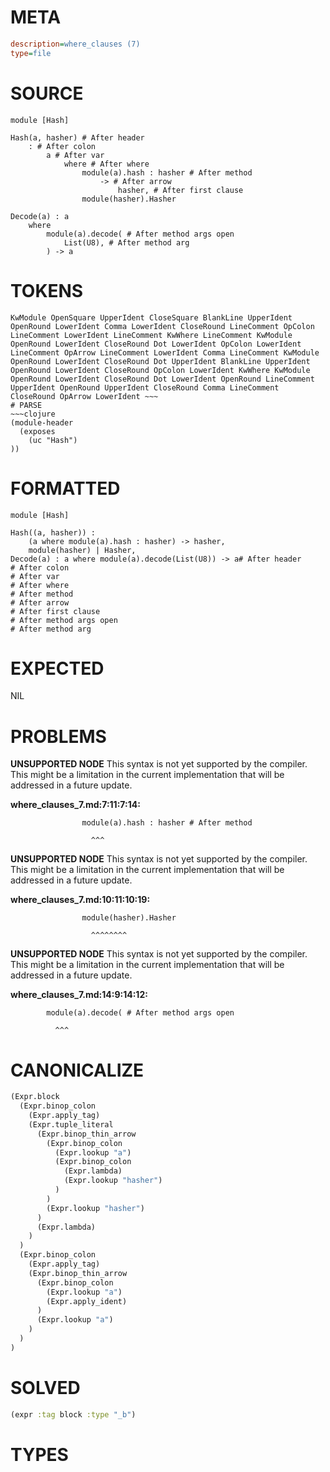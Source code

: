 # META
~~~ini
description=where_clauses (7)
type=file
~~~
# SOURCE
~~~roc
module [Hash]

Hash(a, hasher) # After header
	: # After colon
		a # After var
			where # After where
				module(a).hash : hasher # After method
					-> # After arrow
						hasher, # After first clause
				module(hasher).Hasher

Decode(a) : a
	where
		module(a).decode( # After method args open
			List(U8), # After method arg
		) -> a
~~~
# TOKENS
~~~text
KwModule OpenSquare UpperIdent CloseSquare BlankLine UpperIdent OpenRound LowerIdent Comma LowerIdent CloseRound LineComment OpColon LineComment LowerIdent LineComment KwWhere LineComment KwModule OpenRound LowerIdent CloseRound Dot LowerIdent OpColon LowerIdent LineComment OpArrow LineComment LowerIdent Comma LineComment KwModule OpenRound LowerIdent CloseRound Dot UpperIdent BlankLine UpperIdent OpenRound LowerIdent CloseRound OpColon LowerIdent KwWhere KwModule OpenRound LowerIdent CloseRound Dot LowerIdent OpenRound LineComment UpperIdent OpenRound UpperIdent CloseRound Comma LineComment CloseRound OpArrow LowerIdent ~~~
# PARSE
~~~clojure
(module-header
  (exposes
    (uc "Hash")
))
~~~
# FORMATTED
~~~roc
module [Hash]

Hash((a, hasher)) : 
	(a where module(a).hash : hasher) -> hasher,
	module(hasher) | Hasher,
Decode(a) : a where module(a).decode(List(U8)) -> a# After header
# After colon
# After var
# After where
# After method
# After arrow
# After first clause
# After method args open
# After method arg
~~~
# EXPECTED
NIL
# PROBLEMS
**UNSUPPORTED NODE**
This syntax is not yet supported by the compiler.
This might be a limitation in the current implementation that will be addressed in a future update.

**where_clauses_7.md:7:11:7:14:**
```roc
				module(a).hash : hasher # After method
```
				      ^^^


**UNSUPPORTED NODE**
This syntax is not yet supported by the compiler.
This might be a limitation in the current implementation that will be addressed in a future update.

**where_clauses_7.md:10:11:10:19:**
```roc
				module(hasher).Hasher
```
				      ^^^^^^^^


**UNSUPPORTED NODE**
This syntax is not yet supported by the compiler.
This might be a limitation in the current implementation that will be addressed in a future update.

**where_clauses_7.md:14:9:14:12:**
```roc
		module(a).decode( # After method args open
```
		      ^^^


# CANONICALIZE
~~~clojure
(Expr.block
  (Expr.binop_colon
    (Expr.apply_tag)
    (Expr.tuple_literal
      (Expr.binop_thin_arrow
        (Expr.binop_colon
          (Expr.lookup "a")
          (Expr.binop_colon
            (Expr.lambda)
            (Expr.lookup "hasher")
          )
        )
        (Expr.lookup "hasher")
      )
      (Expr.lambda)
    )
  )
  (Expr.binop_colon
    (Expr.apply_tag)
    (Expr.binop_thin_arrow
      (Expr.binop_colon
        (Expr.lookup "a")
        (Expr.apply_ident)
      )
      (Expr.lookup "a")
    )
  )
)
~~~
# SOLVED
~~~clojure
(expr :tag block :type "_b")
~~~
# TYPES
~~~roc
~~~

